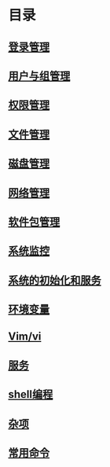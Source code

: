 # 目录

## [登录管理](登录管理.md)

## [用户与组管理](用户与组管理.md)

## [权限管理](权限管理.md)

## [文件管理](文件管理.md)

## [磁盘管理](磁盘管理.md)

## [网络管理](网络管理.md)

## [软件包管理](软件包管理.md)

## [系统监控](系统监控.md)

## [系统的初始化和服务](系统的初始化和服务.md)

## [环境变量](环境变量.md)

## [Vim/vi](vim.md)

## [服务](服务.md)

## [shell编程](shell编程.md)

## [杂项](杂项.md)

## [常用命令](常用命令.md)

